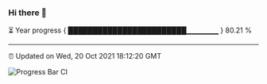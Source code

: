 ### Hi there 👋

⏳ Year progress { ████████████████████████▁▁▁▁▁▁ } 80.21 %

---

⏰ Updated on Wed, 20 Oct 2021 18:12:20 GMT

![Progress Bar CI](https://github.com/liununu/liununu/workflows/Progress%20Bar%20CI/badge.svg)
